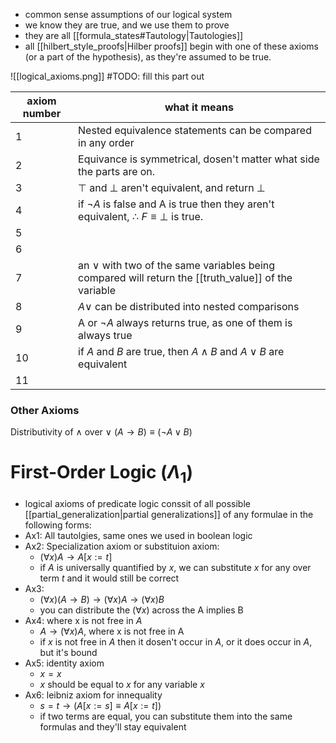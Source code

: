 - common sense assumptions of our logical system 
- we know they are true, and we use them to prove
- they are all [[formula_states#Tautology|Tautologies]]
- all [[hilbert_style_proofs|Hilber proofs]] begin with one of these axioms (or a part of the hypothesis), as they're assumed to be true.

![[logical_axioms.png]]
#TODO: fill this part out

| axiom number | what it means                                                                                            | 
| ------------ | -------------------------------------------------------------------------------------------------------- |
| 1            | Nested equivalence statements can be compared in any order                                                                                                        |
| 2            | Equivance is symmetrical, dosen't matter what side the parts are on.                                                                                                         |
| 3            | $\top$ and $\bot$ aren't equivalent, and return $\bot$                    |
| 4            | if $\neg A$ is false and A is true then they aren't equivalent, $\therefore$ $F \equiv \bot$ is true.    |
| 5            |                                                                                                          |
| 6            |                                                                                                          |
| 7            | an $\lor$ with  two of the same variables being compared will return the [[truth_value]] of the variable |
| 8            |  $A\lor$ can be distributed into nested comparisons|
| 9            | A or $\neg A$ always returns true, as one of them is always true                                         |
| 10           | if $A$ and $B$ are true, then $A\land B$ and $A\lor B$ are equivalent                                                                                                        |
| 11           |                                                                                                          |

### Other Axioms 
Distributivity of $\land$ over $\lor$
$(A\rightarrow B) \equiv (\neg A \lor B)$


# First-Order Logic ($\Lambda_{1}$) 
- logical axioms of predicate logic conssit of all possible [[partial_generalization|partial generalizations]] of any formulae in the following forms:
- Ax1: All tautolgies, same ones we used in boolean logic
- Ax2: Specialization axiom or substituion axiom:
	- $(\forall x)A \rightarrow A[x:=t]$ 
	- if $A$ is universally quantified by $x$, we can substitute $x$ for any over term $t$ and it would still be correct
- Ax3: 
	- $(\forall x)(A \rightarrow B)\rightarrow(\forall x)A \rightarrow(\forall x)B$ 
	- you can distribute the $(\forall x)$  across the A implies B
- Ax4: where x is not free in $A$
	- $A \rightarrow (\forall x)A$, where x is not free in A 
	- if $x$ is not free in $A$ then it dosen't occur in $A$, or it does occur in $A$, but it's bound
- Ax5: identity axiom 
	- $x=x$  
	- $x$ should be equal to $x$ for any variable $x$
- Ax6: leibniz axiom for innequality
	- $s=t \rightarrow (A[x:=s]\equiv A[x:=t])$  
	- if two terms are equal, you can substitute them into the same formulas and they'll stay equivalent
